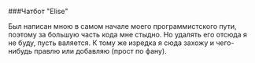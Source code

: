 ###Чатбот "Elise"

Был написан мною в самом начале моего программистского пути, поэтому за большую часть кода мне стыдно.
Но удалять его отсюда я не буду, пусть валяется.
К тому же изредка я сюда захожу и чего-нибудь правлю или добавляю (прост по фану).